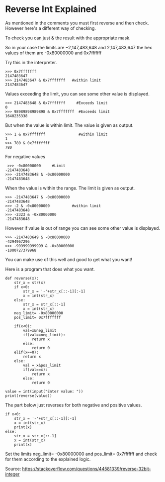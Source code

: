 # Reverse Int Explained

As mentioned in the comments you must first reverse and then check. However here's a different way of checking.

To check you can just & the result with the appropriate mask.

So in your case the limits are −2,147,483,648 and 2,147,483,647 the hex values of them are -0x80000000 and 0x7fffffff

Try this in the interpreter.
```
>>> 0x7fffffff
2147483647
>>> 2147483647 & 0x7fffffff   #within limit
2147483647
```
Values exceeding the limit, you can see some other value is displayed.
```
>>> 2147483648 & 0x7fffffff     #Exceeds limit
0
>>> 98989898989898 & 0x7fffffff  #Exceeds limit
1640235338
```
But when the value is within limit. The value is given as output.
```
>>> 1 & 0x7fffffff               #within limit
1
>>> 780 & 0x7fffffff
780
```
For negative values
```
 >>> -0x80000000     #Limit
-2147483648
>>> -2147483648 & -0x80000000
-2147483648
```
When the value is within the range. The limit is given as output.
```
>>> -2147483647 & -0x80000000
-2147483648
>>> -2 & -0x80000000          #within limit
-2147483648
>>> -2323 & -0x80000000
-2147483648
```
However if value is out of range you can see some other value is displayed.
```
>>> -2147483649 & -0x80000000
-4294967296
>>> -999999999999 & -0x80000000
-1000727379968
```
You can make use of this well and good to get what you want!

Here is a program that does what you want.
```
def reverse(x):
    str_x = str(x)
    if x<0:
        str_x = '-'+str_x[::-1][:-1]
        x = int(str_x)
    else:
        str_x = str_x[::-1]
        x = int(str_x)
    neg_limit= -0x80000000
    pos_limit= 0x7fffffff

    if(x<0):
        val=x&neg_limit
        if(val==neg_limit):
            return x
        else:
            return 0
    elif(x==0):
        return x
    else:
        val = x&pos_limit
        if(val==x):
            return x
        else:
            return 0

value = int(input("Enter value: "))
print(reverse(value))
```
The part below just reverses for both negative and positive values.
```
if x<0:
    str_x = '-'+str_x[::-1][:-1]
    x = int(str_x)
    print(x)
else:
    str_x = str_x[::-1]
    x = int(str_x)
    print(x)
```
Set the limits neg_limit= -0x80000000 and pos_limit= 0x7fffffff and check for them according to the explained logic.

Source: https://stackoverflow.com/questions/44581339/reverse-32bit-integer
